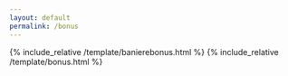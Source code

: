 ```yaml
---
layout: default
permalink: /bonus
---
```


{% include_relative /template/banierebonus.html %}
{% include_relative /template/bonus.html %}
